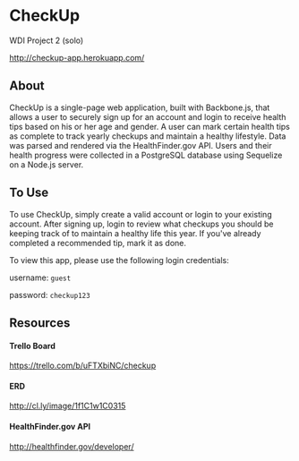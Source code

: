 # CheckUp
WDI Project 2 (solo)

http://checkup-app.herokuapp.com/

## About
CheckUp is a single-page web application, built with Backbone.js, that allows a user to securely sign up for an account and login to receive health tips based on his or her age and gender. A user can mark certain health tips as complete to track yearly checkups and maintain a healthy lifestyle. Data was parsed and rendered via the HealthFinder.gov API. Users and their health progress were collected in a PostgreSQL database using Sequelize on a Node.js server.

## To Use
To use CheckUp, simply create a valid account or login to your existing account. After signing up, login to review what checkups you should be keeping track of to maintain a healthy life this year. If you've already completed a recommended tip, mark it as done.

To view this app, please use the following login credentials:

username: `guest`

password: `checkup123`

## Resources
#### Trello Board
https://trello.com/b/uFTXbiNC/checkup

#### ERD
http://cl.ly/image/1f1C1w1C0315

#### HealthFinder.gov API
http://healthfinder.gov/developer/
